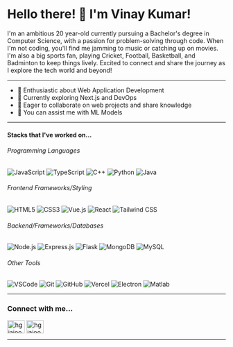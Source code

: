 # Hello there! 👋 I'm Vinay Kumar!

I'm an ambitious 20 year-old currently pursuing a Bachelor's degree in Computer Science, with a passion for problem-solving through code.
When I'm not coding, you'll find me jamming to music or catching up on movies. I'm also a big sports fan, playing Cricket, Football, Basketball, and Badminton to keep things lively.
Excited to connect and share the journey as I explore the tech world and beyond!

---

- 🔭 Enthusiastic about Web Application Development
- 🌱 Currently exploring Next.js and DevOps
- 👯 Eager to collaborate on web projects and share knowledge
- 🤝 You can assist me with ML Models

---

#### Stacks that I've worked on...

###### Programming Languages

![JavaScript](https://img.shields.io/badge/-JavaScript-black?style=flat-square&logo=javascript) ![TypeScript](https://img.shields.io/badge/-TypeScript-007ACC?style=flat-square&logo=typescript) ![C++](https://img.shields.io/badge/-C++-00599C?style=flat-square&logo=c%2B%2B) ![Python](https://img.shields.io/badge/-Python-black?style=flat-square&logo=python) ![Java](https://img.shields.io/badge/-Java-red?style=flat-square&logo=java)

###### Frontend Frameworks/Styling

![HTML5](https://img.shields.io/badge/-HTML5-E34F26?style=flat-square&logo=html5&logoColor=white) ![CSS3](https://img.shields.io/badge/-CSS3-1572B6?style=flat-square&logo=css3&logoColor=white) ![Vue.js](https://img.shields.io/badge/-Vue.js-4FC08D?style=flat-square&logo=vue.js&logoColor=white) ![React](https://img.shields.io/badge/-React-black?style=flat-square&logo=react) ![Tailwind CSS](https://img.shields.io/badge/-Tailwind_CSS-38B2AC?style=flat-square&logo=tailwind-css&logoColor=white)

###### Backend/Frameworks/Databases

![Node.js](https://img.shields.io/badge/-Node.js-339933?style=flat-square&logo=node.js&logoColor=white) ![Express.js](https://img.shields.io/badge/-Express.js-000000?style=flat-square&logo=express&logoColor=white) ![Flask](https://img.shields.io/badge/-Flask-000000?style=flat-square&logo=flask) ![MongoDB](https://img.shields.io/badge/-MongoDB-47A248?style=flat-square&logo=mongodb&logoColor=white) ![MySQL](https://img.shields.io/badge/-MySQL-4479A1?style=flat-square&logo=mysql&logoColor=white)

###### Other Tools

![VSCode](https://img.shields.io/badge/-VS_Code-007ACC?style=flat-square&logo=visual-studio-code&logoColor=white) ![Git](https://img.shields.io/badge/-Git-F05032?style=flat-square&logo=git&logoColor=white) ![GitHub](https://img.shields.io/badge/-GitHub-181717?style=flat-square&logo=github) ![Vercel](https://img.shields.io/badge/-Vercel-black?style=flat-square&logo=vercel) ![Electron](https://img.shields.io/badge/-Electron-47848F?style=flat-square&logo=electron&logoColor=white) ![Matlab](https://img.shields.io/badge/-Matlab-0076A8?style=flat-square&logo=mathworks&logoColor=white)

---

<h3 align="left">Connect with me...</h3> <p align="left">
<a href="https://www.linkedin.com/in/vinay-vk-kumar" target="blank"><img align="center" src="https://raw.githubusercontent.com/rahuldkjain/github-profile-readme-generator/master/src/images/icons/Social/linked-in-alt.svg" alt="hgjajoo" height="30" width="40" /></a>
<a href="https://github.com/vinay-vk-kumar" target="blank"><img align="center" src="https://raw.githubusercontent.com/rahuldkjain/github-profile-readme-generator/master/src/images/icons/Social/leet-code.svg" alt="hgjajoo" height="30" width="40" /></a>


---
